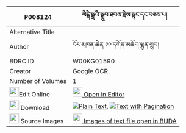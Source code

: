 |P008124|སེངྒེ་སྒྲའི་སྒྲུབ་ཐབས་རྗེས་སྣང་དང་བཅས་པ། 
| --- | --- 
|Alternative Title |
|Author| ངོར་མཁན་ཆེན ༡༠་དཀོན་མཆོག་ལྷུན་གྲུབ།
|BDRC ID | W00KG01590
|Creator | Google OCR
|Number of Volumes| 1
|<img width="25" src="https://img.icons8.com/color/25/000000/edit-property.png">Edit Online| [<img width="25" src="https://avatars.githubusercontent.com/u/45091458?s=200&v=4"> Open in Editor](http://editor.openpecha.org/P008124)
|<img width="25" src="https://img.icons8.com/fluent/48/000000/download-2.png"/>  Download | [![](https://img.icons8.com/color/20/000000/txt.png)Plain Text](https://github.com/Openpecha/P008124/releases/download/v1/senge_dra_i_drubtab_je_nang_da_plain_P008124.zip), [![](https://img.icons8.com/color/20/000000/txt.png)Text with Pagination](https://github.com/Openpecha/P008124/releases/download/v1/senge_dra_i_drubtab_je_nang_da_pages_P008124.zip)
|<img width="25" src="https://img.icons8.com/plasticine/100/000000/pictures-folder.png"/>  Source Images | [<img width="25" src="https://library.bdrc.io/icons/BUDA-small.svg"> Images of text file open in BUDA](https://library.bdrc.io/show/bdr:W00KG01590)